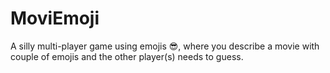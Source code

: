 # MoviEmoji
A silly  multi-player game using emojis 😎, where you describe a movie with couple of emojis and the other player(s) needs to guess.
